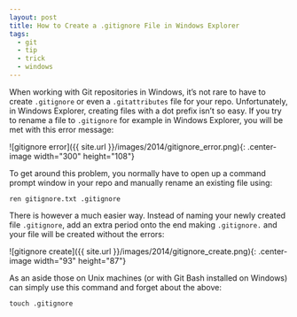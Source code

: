 ```yaml
---
layout: post
title: How to Create a .gitignore File in Windows Explorer
tags:
  - git
  - tip
  - trick
  - windows
---
```

When working with Git repositories in Windows, it’s not rare to have to create `.gitignore` or even a `.gitattributes` file for your repo. Unfortunately, in Windows Explorer, creating files with a dot prefix isn’t so easy. If you try to rename a file to `.gitignore` for example in Windows Explorer, you will be met with this error message:

![gitignore error]({{ site.url }}/images/2014/gitignore_error.png){: .center-image width="300" height="108"}

To get around this problem, you normally have to open up a command prompt window in your repo and manually rename an existing file using:

`ren gitignore.txt .gitignore`

There is however a much easier way. Instead of naming your newly created file `.gitignore`, add an extra period onto the end making `.gitignore.` and your file will be created without the errors:

![gitignore create]({{ site.url }}/images/2014/gitignore_create.png){: .center-image width="93" height="87"}

As an aside those on Unix machines (or with Git Bash installed on Windows) can simply use this command and forget about the above:

`touch .gitignore`